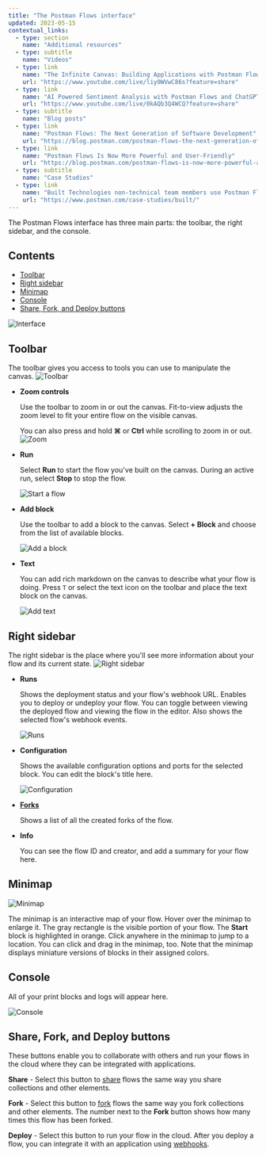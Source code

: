 ```yaml
---
title: "The Postman Flows interface"
updated: 2023-05-15
contextual_links:
  - type: section
    name: "Additional resources"
  - type: subtitle
    name: "Videos"
  - type: link
    name: "The Infinite Canvas: Building Applications with Postman Flows"
    url: "https://www.youtube.com/live/liy0WVwC86s?feature=share"
  - type: link
    name: "AI Powered Sentiment Analysis with Postman Flows and ChatGPT"
    url: "https://www.youtube.com/live/0kAQb3Q4WCQ?feature=share"
  - type: subtitle
    name: "Blog posts"
  - type: link
    name: "Postman Flows: The Next Generation of Software Development"
    url: "https://blog.postman.com/postman-flows-the-next-generation-of-software-development/"
  - type: link
    name: "Postman Flows Is Now More Powerful and User-Friendly"
    url: "https://blog.postman.com/postman-flows-is-now-more-powerful-and-user-friendly/"
  - type: subtitle
    name: "Case Studies"
  - type: link
    name: "Built Technologies non-technical team members use Postman Flows"
    url: "https://www.postman.com/case-studies/built/"
---
```


The Postman Flows interface has three main parts: the toolbar, the right sidebar, and the console.

## Contents

* [Toolbar](#toolbar)
* [Right sidebar](#right-sidebar)
* [Minimap](#minimap)
* [Console](#console)
* [Share, Fork, and Deploy buttons](#share-fork-and-deploy-buttons)

![Interface](https://assets.postman.com/postman-docs/v10/flows-interface-main-v10-2.jpg)

## Toolbar

The toolbar gives you access to tools you can use to manipulate the canvas.
![Toolbar](https://assets.postman.com/postman-docs/v10/updated-interface-tool-bar-v10.jpg)

* **Zoom controls**

  Use the toolbar to zoom in or out the canvas. Fit-to-view adjusts the zoom level to fit your entire flow on the visible canvas.

  You can also press and hold **⌘** or **Ctrl** while scrolling to zoom in or out.
  ![Zoom](https://assets.postman.com/postman-labs-docs/interface/updated-interface-zoom-controls.gif)

* **Run**

  Select **Run** to start the flow you've built on the canvas. During an active run, select **Stop** to stop the flow.

  ![Start a flow](https://assets.postman.com/postman-labs-docs/interface/updated-interface-start-flow.gif)

* **Add block**

  Use the toolbar to add a block to the canvas. Select **+ Block** and choose from the list of available blocks.

  ![Add a block](https://assets.postman.com/postman-labs-docs/interface/updated-interface-add-block.gif)

* **Text**

  You can add rich markdown on the canvas to describe what your flow is doing. Press `T` or select the text icon on the toolbar and place the text block on the canvas.

  ![Add text](https://assets.postman.com/postman-labs-docs/interface/updated-interface-add-annotations.gif)

## Right sidebar

The right sidebar is the place where you'll see more information about your flow and its current state.
![Right sidebar](https://assets.postman.com/postman-docs/v10/updated-interface-context-bar-v10-3.jpg)

* **Runs**

  Shows the deployment status and your flow's webhook URL. Enables you to deploy or undeploy your flow. You can toggle between viewing the deployed flow and viewing the flow in the editor. Also shows the selected flow's webhook events.

  ![Runs](https://assets.postman.com/postman-docs/v10/flows-right-sidebar-runs-v10.jpg)

* **Configuration**

  Shows the available configuration options and ports for the selected block. You can edit the block's title here.

  ![Configuration](https://assets.postman.com/postman-docs/v10/flows-right-sidebar-config-v10.jpg)

* [**Forks**](/docs/collaborating-in-postman/using-version-control/forking-entities/)

  Shows a list of all the created forks of the flow.

* **Info**

  You can see the flow ID and creator, and add a summary for your flow here.

## Minimap

  ![Minimap](https://assets.postman.com/postman-docs/v10/flows-minimap-v10.jpg)

The minimap is an interactive map of your flow. Hover over the minimap to enlarge it. The gray rectangle is the visible portion of your flow. The **Start** block is highlighted in orange. Click anywhere in the minimap to jump to a location. You can click and drag in the minimap, too. Note that the minimap displays miniature versions of blocks in their assigned colors.

## Console

  All of your print blocks and logs will appear here.

  ![Console](https://assets.postman.com/postman-labs-docs/interface/console.gif)

## Share, Fork, and Deploy buttons

These buttons enable you to collaborate with others and run your flows in the cloud where they can be integrated with applications.

**Share** - Select this button to [share](/docs/collaborating-in-postman/sharing/) flows the same way you share collections and other elements.

**Fork** - Select this button to [fork](/docs/collaborating-in-postman/using-version-control/forking-entities/) flows the same way you fork collections and other elements. The number next to the **Fork** button shows how many times this flow has been forked.

**Deploy** - Select this button to run your flow in the cloud. After you deploy a flow, you can integrate it with an application using [webhooks](/docs/postman-flows/tutorials/webhooks/).
